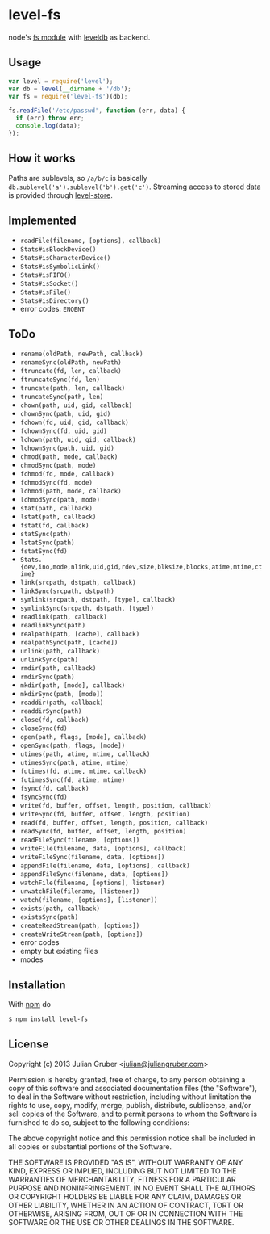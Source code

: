 
# level-fs

node's [fs module](http://nodejs.org/api/fs.html) with
[leveldb](https://github.com/rvagg/node-levelup) as backend.

## Usage

```js
var level = require('level');
var db = level(__dirname + '/db');
var fs = require('level-fs')(db);

fs.readFile('/etc/passwd', function (err, data) {
  if (err) throw err;
  console.log(data);
});
```

## How it works

Paths are sublevels, so `/a/b/c` is basically `db.sublevel('a').sublevel('b').get('c')`.
Streaming access to stored data is provided through
[level-store](https://github.com/juliangruber/level-store).

## Implemented

* `readFile(filename, [options], callback)`
* `Stats#isBlockDevice()`
* `Stats#isCharacterDevice()`
* `Stats#isSymbolicLink()`
* `Stats#isFIFO()`
* `Stats#isSocket()`
* `Stats#isFile()`
* `Stats#isDirectory()`
* error codes: `ENOENT`

## ToDo

* `rename(oldPath, newPath, callback)`
* `renameSync(oldPath, newPath)`
* `ftruncate(fd, len, callback)`
* `ftruncateSync(fd, len)`
* `truncate(path, len, callback)`
* `truncateSync(path, len)`
* `chown(path, uid, gid, callback)`
* `chownSync(path, uid, gid)`
* `fchown(fd, uid, gid, callback)`
* `fchownSync(fd, uid, gid)`
* `lchown(path, uid, gid, callback)`
* `lchownSync(path, uid, gid)`
* `chmod(path, mode, callback)`
* `chmodSync(path, mode)`
* `fchmod(fd, mode, callback)`
* `fchmodSync(fd, mode)`
* `lchmod(path, mode, callback)`
* `lchmodSync(path, mode)`
* `stat(path, callback)`
* `lstat(path, callback)`
* `fstat(fd, callback)`
* `statSync(path)`
* `lstatSync(path)`
* `fstatSync(fd)`
* `Stats.{dev,ino,mode,nlink,uid,gid,rdev,size,blksize,blocks,atime,mtime,ctime}`
* `link(srcpath, dstpath, callback)`
* `linkSync(srcpath, dstpath)`
* `symlink(srcpath, dstpath, [type], callback)`
* `symlinkSync(srcpath, dstpath, [type])`
* `readlink(path, callback)`
* `readlinkSync(path)`
* `realpath(path, [cache], callback)`
* `realpathSync(path, [cache])`
* `unlink(path, callback)`
* `unlinkSync(path)`
* `rmdir(path, callback)`
* `rmdirSync(path)`
* `mkdir(path, [mode], callback)`
* `mkdirSync(path, [mode])`
* `readdir(path, callback)`
* `readdirSync(path)`
* `close(fd, callback)`
* `closeSync(fd)`
* `open(path, flags, [mode], callback)`
* `openSync(path, flags, [mode])`
* `utimes(path, atime, mtime, callback)`
* `utimesSync(path, atime, mtime)`
* `futimes(fd, atime, mtime, callback)`
* `futimesSync(fd, atime, mtime)`
* `fsync(fd, callback)`
* `fsyncSync(fd)`
* `write(fd, buffer, offset, length, position, callback)`
* `writeSync(fd, buffer, offset, length, position)`
* `read(fd, buffer, offset, length, position, callback)`
* `readSync(fd, buffer, offset, length, position)`
* `readFileSync(filename, [options])`
* `writeFile(filename, data, [options], callback)`
* `writeFileSync(filename, data, [options])`
* `appendFile(filename, data, [options], callback)`
* `appendFileSync(filename, data, [options])`
* `watchFile(filename, [options], listener)`
* `unwatchFile(filename, [listener])`
* `watch(filename, [options], [listener])`
* `exists(path, callback)`
* `existsSync(path)`
* `createReadStream(path, [options])`
* `createWriteStream(path, [options])`
* error codes
* empty but existing files
* modes

## Installation

With [npm](http://npmjs.org) do

```bash
$ npm install level-fs
```

## License

Copyright (c) 2013 Julian Gruber &lt;julian@juliangruber.com&gt;

Permission is hereby granted, free of charge, to any person obtaining a copy
of this software and associated documentation files (the "Software"), to deal
in the Software without restriction, including without limitation the rights
to use, copy, modify, merge, publish, distribute, sublicense, and/or sell
copies of the Software, and to permit persons to whom the Software is
furnished to do so, subject to the following conditions:

The above copyright notice and this permission notice shall be included in
all copies or substantial portions of the Software.

THE SOFTWARE IS PROVIDED "AS IS", WITHOUT WARRANTY OF ANY KIND, EXPRESS OR
IMPLIED, INCLUDING BUT NOT LIMITED TO THE WARRANTIES OF MERCHANTABILITY,
FITNESS FOR A PARTICULAR PURPOSE AND NONINFRINGEMENT. IN NO EVENT SHALL THE
AUTHORS OR COPYRIGHT HOLDERS BE LIABLE FOR ANY CLAIM, DAMAGES OR OTHER
LIABILITY, WHETHER IN AN ACTION OF CONTRACT, TORT OR OTHERWISE, ARISING FROM,
OUT OF OR IN CONNECTION WITH THE SOFTWARE OR THE USE OR OTHER DEALINGS IN
THE SOFTWARE.

